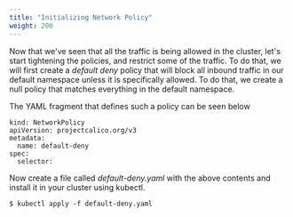 ```yaml
---
title: "Initializing Network Policy"
weight: 200
---
```


Now that we've seen that all the traffic is being allowed in the cluster, let's start tightening the policies, and restrict some of the traffic.  To do that, we will first create a _default deny_ policy that will block all inbound traffic in our default namespace unless it is specifically allowed.  To do that, we create a null policy that matches everything in the default namespace.

The YAML fragment that defines such a policy can be seen below

```
kind: NetworkPolicy
apiVersion: projectcalico.org/v3
metadata:
  name: default-deny
spec:
  selector:
```

Now create a file called _default-deny.yaml_ with the above contents and install it in your cluster using kubectl.

```
$ kubectl apply -f default-deny.yaml
```
